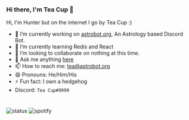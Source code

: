 ### Hi there, I'm Tea Cup 👋 

Hi, I'm Hunter but on the internet I go by Tea Cup :)

- 🔭 I’m currently working on [astrobot.org](https://astrobot.org), An Astrology based Discord Bot.
- 🌱 I’m currently learning Redis and React
- 👯 I’m looking to collaborate on nothing at this time.
- 💬 Ask me anything [here](https://github.com/TheTeaCup/TheTeaCup/issues)
- 📫 How to reach me: [tea@astrobot.org](mailto:tea@astrobot.org)
- 😄 Pronouns: He/Him/His
- ⚡ Fun fact: I own a hedgehog
- Discord: `Tea Cup#9999`

# 

  
![status](https://img.shields.io/endpoint?url=https://astrobot.cloud/api/badges/status/338192747754160138)
![spotify](https://img.shields.io/endpoint?url=https://astrobot.cloud/api/badges/spotify/338192747754160138)


<!-- want to use the badges? just join my discord (https://discord.gg/duAzNKm) so it the bot gets your status then just change the ID to your ID -->
